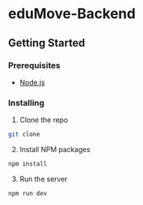 # eduMove-Backend

## Getting Started

### Prerequisites

- [Node.js](https://nodejs.org/en/) 

### Installing

1. Clone the repo
```sh
git clone
```
2. Install NPM packages
```sh
npm install
```
3. Run the server
```sh
npm run dev
```
